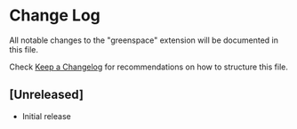 # Change Log

All notable changes to the "greenspace" extension will be documented in this file.

Check [Keep a Changelog](http://keepachangelog.com/) for recommendations on how to structure this file.

## [Unreleased]

- Initial release
